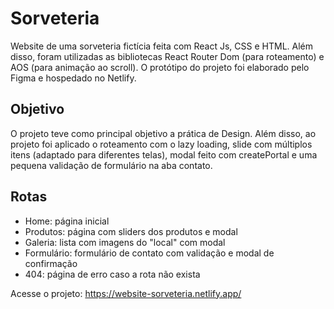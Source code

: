# Sorveteria

Website de uma sorveteria fictícia feita com React Js, CSS e HTML. Além disso, foram utilizadas as bibliotecas React Router Dom (para roteamento) e AOS (para animação ao scroll). O protótipo do projeto foi elaborado pelo Figma e hospedado no Netlify.

## Objetivo

O projeto teve como principal objetivo a prática de Design. Além disso, ao projeto foi aplicado o roteamento com o lazy loading, slide com múltiplos itens (adaptado para diferentes telas), modal feito com createPortal e uma pequena validação de formulário na aba contato.

## Rotas

* Home: página inicial
* Produtos: página com sliders dos produtos e modal
* Galeria: lista com imagens do "local" com modal
* Formulário: formulário de contato com validação e modal de confirmação
* 404: página de erro caso a rota não exista

Acesse o projeto: https://website-sorveteria.netlify.app/
